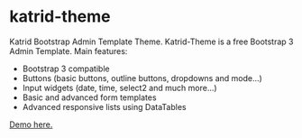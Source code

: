 # katrid-theme
Katrid Bootstrap Admin Template Theme.
Katrid-Theme is a free Bootstrap 3 Admin Template.
Main features:

- Bootstrap 3 compatible
- Buttons (basic buttons, outline buttons, dropdowns and mode...)
- Input widgets (date, time, select2 and much more...)
- Basic and advanced form templates
- Advanced responsive lists using DataTables

[Demo here.](http://www.katrid.com/themes/katrid-theme/katrid/theme/dist/index.html)

